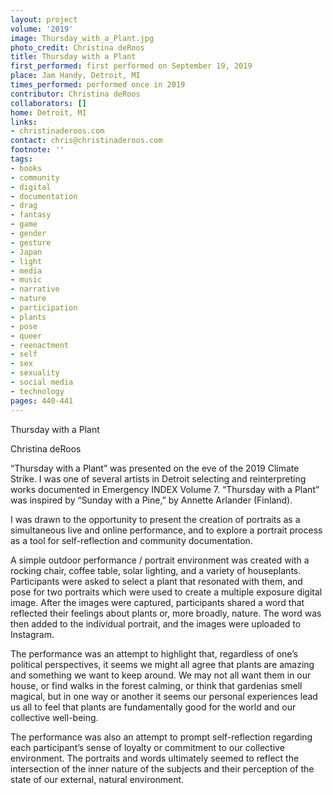 ```yaml
---
layout: project
volume: '2019'
image: Thursday_with_a_Plant.jpg
photo_credit: Christina deRoos
title: Thursday with a Plant
first_performed: first performed on September 19, 2019
place: Jam Handy, Detroit, MI
times_performed: performed once in 2019
contributor: Christina deRoos
collaborators: []
home: Detroit, MI
links:
- christinaderoos.com
contact: chris@christinaderoos.com
footnote: ''
tags:
- books
- community
- digital
- documentation
- drag
- fantasy
- game
- gender
- gesture
- Japan
- light
- media
- music
- narrative
- nature
- participation
- plants
- pose
- queer
- reenactment
- self
- sex
- sexuality
- social media
- technology
pages: 440-441
---
```



Thursday with a Plant

Christina deRoos

“Thursday with a Plant” was presented on the eve of the 2019 Climate Strike. I was one of several artists in Detroit selecting and reinterpreting works documented in Emergency INDEX Volume 7. “Thursday with a Plant” was inspired by “Sunday with a Pine,” by Annette Arlander (Finland).

I was drawn to the opportunity to present the creation of portraits as a simultaneous live and online performance, and to explore a portrait process as a tool for self-reflection and community documentation.

A simple outdoor performance / portrait environment was created with a rocking chair, coffee table, solar lighting, and a variety of houseplants. Participants were asked to select a plant that resonated with them, and pose for two portraits which were used to create a multiple exposure digital image. After the images were captured, participants shared a word that reflected their feelings about plants or, more broadly, nature. The word was then added to the individual portrait, and the images were uploaded to Instagram.

The performance was an attempt to highlight that, regardless of one’s political perspectives, it seems we might all agree that plants are amazing and something we want to keep around. We may not all want them in our house, or find walks in the forest calming, or think that gardenias smell magical, but in one way or another it seems our personal experiences lead us all to feel that plants are fundamentally good for the world and our collective well-being.

The performance was also an attempt to prompt self-reflection regarding each participant’s sense of loyalty or commitment to our collective environment. The portraits and words ultimately seemed to reflect the intersection of the inner nature of the subjects and their perception of the state of our external, natural environment.
